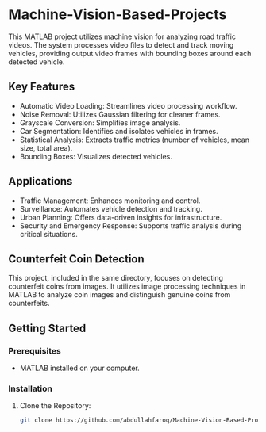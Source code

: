 # Machine-Vision-Based-Projects
This MATLAB project utilizes machine vision for analyzing road traffic videos. The system processes video files to detect and track moving vehicles, providing output video frames with bounding boxes around each detected vehicle.

## Key Features
- Automatic Video Loading: Streamlines video processing workflow.
- Noise Removal: Utilizes Gaussian filtering for cleaner frames.
- Grayscale Conversion: Simplifies image analysis.
- Car Segmentation: Identifies and isolates vehicles in frames.
- Statistical Analysis: Extracts traffic metrics (number of vehicles, mean size, total area).
- Bounding Boxes: Visualizes detected vehicles.

## Applications
- Traffic Management: Enhances monitoring and control.
- Surveillance: Automates vehicle detection and tracking.
- Urban Planning: Offers data-driven insights for infrastructure.
- Security and Emergency Response: Supports traffic analysis during critical situations.

## Counterfeit Coin Detection
This project, included in the same directory, focuses on detecting counterfeit coins from images. It utilizes image processing techniques in MATLAB to analyze coin images and distinguish genuine coins from counterfeits.

## Getting Started
### Prerequisites
- MATLAB installed on your computer.

### Installation
1. Clone the Repository:
   ```bash
   git clone https://github.com/abdullahfaroq/Machine-Vision-Based-Projects.git
